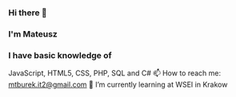 ### Hi there 👋
### I'm Mateusz
### I have basic knowledge of 
JavaScript, HTML5, CSS, PHP, SQL and C#
📫 How to reach me: mtburek.it2@gmail.com
🌱 I’m currently learning at WSEI in Krakow
<!--
**AvelloSRT/AvelloSRT** is a ✨ _special_ ✨ repository because its `README.md` (this file) appears on your GitHub profile.

Here are some ideas to get you started:

- 🔭 I’m currently working on ...
- 🌱 I’m currently learning ...
- 👯 I’m looking to collaborate on ...
- 🤔 I’m looking for help with ...
- 💬 Ask me about ...
- 📫 How to reach me: ...
- 😄 Pronouns: ...
- ⚡ Fun fact: ...
-->
